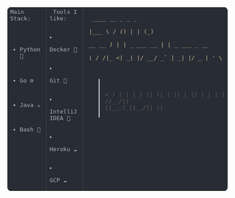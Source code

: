 <div style="display: flex; justify-content: center;">
  <table width="100%" cellspacing="0" cellpadding="10" style="max-width: 900px; background:#282c34; border-radius:8px; color:#abb2bf; font-family:monospace;">
    <tr>
      <td valign="top" width="45%" style="border-right:1px solid #444;">
        <pre style="margin:0; white-space:pre-wrap;">
Main Stack:

- Python 🐍
- Go ⚙️
- Java ☕
- Bash 🔧
        </pre>
      </td>
      <td valign="top" width="45%" style="border-right:1px solid #444;">
        <pre style="margin:0; white-space:pre-wrap;">
Tools I like:

- Docker 🐳
- Git 🧬
- IntelliJ IDEA 🧠
- Heroku ☁️
- GCP ☁️
        </pre>
      </td>
      <td valign="top" width="10%" style="padding-left:12px; white-space: pre; font-family: monospace; color:#d4be98;">
        <pre style="margin:0;">
       ____   __ _           _   _             
      |___ \ / _(_)         | | (_)            
 __  __ __) | |_ _  ___ __ _| |_ _  ___  _ __  
 \ \/ /|__ <|  _| |/ __/ _` | __| |/ _ \| '_ \ 
  >  < ___) | | | | (_| (_| | |_| | (_) | | | |
 /_/\_\____/|_| |_|\___\__,_|\__|_|\___/|_| |_|                         
        </pre>
      </td>
    </tr>
  </table>
</div>
